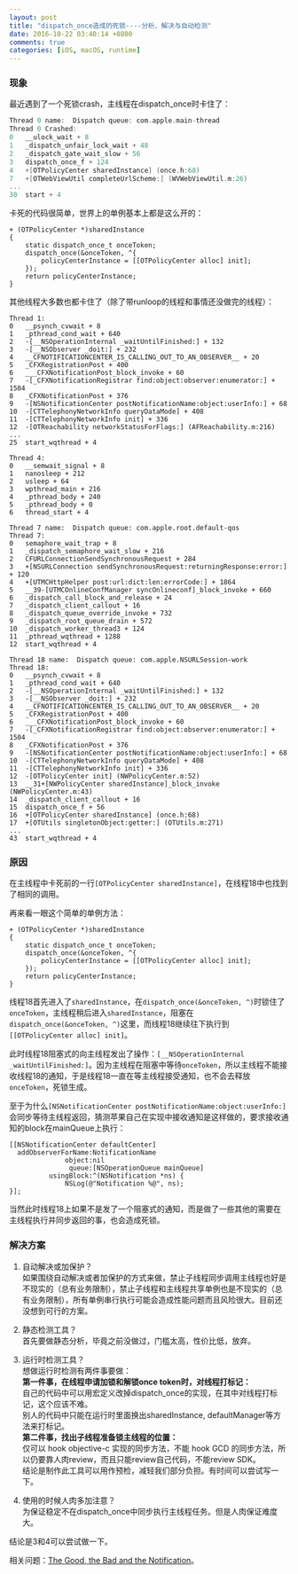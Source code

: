```yaml
---
layout: post
title: "dispatch_once造成的死锁----分析、解决与自动检测"
date: 2016-10-22 03:40:14 +0800
comments: true
categories: [iOS, macOS, runtime]
---
```



### 现象

最近遇到了一个死锁crash，主线程在dispatch_once时卡住了：  

```objective-c
Thread 0 name:  Dispatch queue: com.apple.main-thread
Thread 0 Crashed:
0   __ulock_wait + 8
1   _dispatch_unfair_lock_wait + 48
2   _dispatch_gate_wait_slow + 56
3   dispatch_once_f + 124
4   +[OTPolicyCenter sharedInstance] (once.h:68)
7   +[OTWebViewUtil completeUrlScheme:] (WVWebViewUtil.m:26)
...
30  start + 4
```

卡死的代码很简单，世界上的单例基本上都是这么开的：  

```
+ (OTPolicyCenter *)sharedInstance
{
    static dispatch_once_t onceToken;
    dispatch_once(&onceToken, ^{
        policyCenterInstance = [[OTPolicyCenter alloc] init];
    });
    return policyCenterInstance;
}
```

其他线程大多数也都卡住了（除了带runloop的线程和事情还没做完的线程）：  

```
Thread 1:
0   __psynch_cvwait + 8
1   _pthread_cond_wait + 640
2   -[__NSOperationInternal _waitUntilFinished:] + 132
3   -[__NSObserver _doit:] + 232
4   __CFNOTIFICATIONCENTER_IS_CALLING_OUT_TO_AN_OBSERVER__ + 20
5   _CFXRegistrationPost + 400
6   ___CFXNotificationPost_block_invoke + 60
7   -[_CFXNotificationRegistrar find:object:observer:enumerator:] + 1504
8   _CFXNotificationPost + 376
9   -[NSNotificationCenter postNotificationName:object:userInfo:] + 68
10  -[CTTelephonyNetworkInfo queryDataMode] + 408
11  -[CTTelephonyNetworkInfo init] + 336
12  -[OTReachability networkStatusForFlags:] (AFReachability.m:216)
...
25  start_wqthread + 4

Thread 4:
0   __semwait_signal + 8
1   nanosleep + 212
2   usleep + 64
3   wpthread_main + 216
4   _pthread_body + 240
5   _pthread_body + 0
6   thread_start + 4

Thread 7 name:  Dispatch queue: com.apple.root.default-qos
Thread 7:
0   semaphore_wait_trap + 8
1   _dispatch_semaphore_wait_slow + 216
2   CFURLConnectionSendSynchronousRequest + 284
3   +[NSURLConnection sendSynchronousRequest:returningResponse:error:] + 120
4   +[UTMCHttpHelper post:url:dict:len:errorCode:] + 1864
5   __39-[UTMCOnlineConfManager syncOnlineconf]_block_invoke + 660
6   _dispatch_call_block_and_release + 24
7   _dispatch_client_callout + 16
8   _dispatch_queue_override_invoke + 732
9   _dispatch_root_queue_drain + 572
10  _dispatch_worker_thread3 + 124
11  _pthread_wqthread + 1288
12  start_wqthread + 4

Thread 18 name:  Dispatch queue: com.apple.NSURLSession-work
Thread 18:
0   __psynch_cvwait + 8
1   _pthread_cond_wait + 640
2   -[__NSOperationInternal _waitUntilFinished:] + 132
3   -[__NSObserver _doit:] + 232
4   __CFNOTIFICATIONCENTER_IS_CALLING_OUT_TO_AN_OBSERVER__ + 20
5   _CFXRegistrationPost + 400
6   ___CFXNotificationPost_block_invoke + 60
7   -[_CFXNotificationRegistrar find:object:observer:enumerator:] + 1504
8   _CFXNotificationPost + 376
9   -[NSNotificationCenter postNotificationName:object:userInfo:] + 68
10  -[CTTelephonyNetworkInfo queryDataMode] + 408
11  -[CTTelephonyNetworkInfo init] + 336
12  -[OTPolicyCenter init] (NWPolicyCenter.m:52)
13  __31+[NWPolicyCenter sharedInstance]_block_invoke (NWPolicyCenter.m:43)
14  _dispatch_client_callout + 16
15  dispatch_once_f + 56
16  +[OTPolicyCenter sharedInstance] (once.h:68)
17  +[OTUtils singletonObject:getter:] (OTUtils.m:271)
...
43  start_wqthread + 4
```

### 原因

在主线程中卡死前的一行`[OTPolicyCenter sharedInstance]`，在线程18中也找到了相同的调用。      

再来看一眼这个简单的单例方法：    

```
+ (OTPolicyCenter *)sharedInstance
{
    static dispatch_once_t onceToken;
    dispatch_once(&onceToken, ^{
        policyCenterInstance = [[OTPolicyCenter alloc] init];
    });
    return policyCenterInstance;
}
```

线程18首先进入了`sharedInstance`，在`dispatch_once(&onceToken, ^)`时锁住了`onceToken`，主线程稍后进入`sharedInstance`，阻塞在`dispatch_once(&onceToken, ^)`这里，而线程18继续往下执行到`[[OTPolicyCenter alloc] init]`。  

此时线程18阻塞式的向主线程发出了操作：`[__NSOperationInternal _waitUntilFinished:]`。因为主线程在阻塞中等待`onceToken`，所以主线程不能接收线程18的通知，于是线程18一直在等主线程接受通知，也不会去释放`onceToken`，死锁生成。  

至于为什么`[NSNotificationCenter postNotificationName:object:userInfo:]`会同步等待主线程返回，猜测苹果自己在实现中接收通知是这样做的，要求接收通知的block在mainQueue上执行：  
```
[[NSNotificationCenter defaultCenter] 
  addObserverForName:NotificationName
              object:nil
               queue:[NSOperationQueue mainQueue]
          usingBlock:^(NSNotification *ns) {
              NSLog(@"Notification %@", ns);
}];
```

当然此时线程18上如果不是发了一个阻塞式的通知，而是做了一些其他的需要在主线程执行并同步返回的事，也会造成死锁。  

### 解决方案

1. 自动解决或加保护？  
如果围绕自动解决或者加保护的方式来做，禁止子线程同步调用主线程也好是不现实的（总有业务限制），禁止子线程和主线程共享单例也是不现实的（总有业务限制），所有单例串行执行可能会造成性能问题而且风险很大。目前还没想到可行的方案。  

2. 静态检测工具？  
首先要做静态分析，毕竟之前没做过，门槛太高，性价比低，放弃。  

3. 运行时检测工具？  
想做运行时检测有两件事要做：  
**第一件事，在线程申请加锁和解锁once token时，对线程打标记：**  
自己的代码中可以用宏定义改掉dispatch_once的实现，在其中对线程打标记，这个应该不难。  
别人的代码中只能在运行时里面换出sharedInstance, defaultManager等方法来打标记。  
**第二件事，找出子线程准备锁主线程的位置：**  
仅可以 hook objective-c 实现的同步方法，不能 hook GCD 的同步方法，所以仍要靠人肉review，而且只能review自己代码，不能review SDK。  
结论是制作此工具可以用作预检，减轻我们部分负担。有时间可以尝试写一下。  

4. 使用的时候人肉多加注意？  
为保证稳定不在dispatch_once中同步执行主线程任务。但是人肉保证难度大。  

结论是3和4可以尝试做一下。  

相关问题：[The Good, the Bad and the Notification](https://medium.com/@elfenlaid/the-good-the-bad-and-the-notification-275198fa2e86#.pyvxgndad)。

